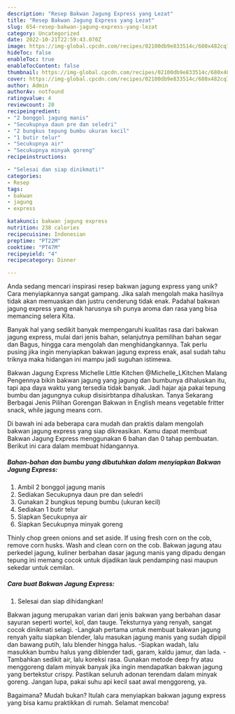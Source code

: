 ```yaml
---
description: "Resep Bakwan Jagung Express yang Lezat"
title: "Resep Bakwan Jagung Express yang Lezat"
slug: 654-resep-bakwan-jagung-express-yang-lezat
category: Uncategorized
date: 2022-10-21T22:59:43.070Z
image: https://img-global.cpcdn.com/recipes/02100db9e833514c/680x482cq70/bakwan-jagung-express-foto-resep-utama.jpg
hideToc: false
enableToc: true
enableTocContent: false
thumbnail: https://img-global.cpcdn.com/recipes/02100db9e833514c/680x482cq70/bakwan-jagung-express-foto-resep-utama.jpg
cover: https://img-global.cpcdn.com/recipes/02100db9e833514c/680x482cq70/bakwan-jagung-express-foto-resep-utama.jpg
author: Admin
authorAv: notfound
ratingvalue: 4
reviewcount: 20
recipeingredient:
- "2 bonggol jagung manis"
- "Secukupnya daun pre dan seledri"
- "2 bungkus tepung bumbu ukuran kecil"
- "1 butir telur"
- "Secukupnya air"
- "Secukupnya minyak goreng"
recipeinstructions:

- "Selesai dan siap dinikmati!"
categories:
- Resep
tags:
- bakwan
- jagung
- express

katakunci: bakwan jagung express 
nutrition: 238 calories
recipecuisine: Indonesian
preptime: "PT22M"
cooktime: "PT47M"
recipeyield: "4"
recipecategory: Dinner

---
```





Anda sedang mencari inspirasi resep bakwan jagung express yang unik? Cara menyiapkannya sangat gampang. Jika salah mengolah maka hasilnya tidak akan memuaskan dan justru cenderung tidak enak. Padahal bakwan jagung express yang enak harusnya sih punya aroma dan rasa yang bisa memancing selera Kita.





Banyak hal yang sedikit banyak mempengaruhi kualitas rasa dari bakwan jagung express, mulai dari jenis bahan, selanjutnya pemilihan bahan segar dan Bagus, hingga cara mengolah dan menghidangkannya. Tak perlu pusing jika ingin menyiapkan bakwan jagung express enak,      asal sudah tahu triknya maka hidangan ini mampu jadi suguhan istimewa.














Bakwan Jagung Express Michelle Little Kitchen @Michelle_LKitchen Malang Pengennya bikin bakwan jagung yang jagung dan bumbunya dihaluskan itu, tapi apa daya waktu yang tersedia tidak banyak. Jadi hajar aja pakai tepung bumbu dan jagungnya cukup disisirbtanpa dihaluskan. Tanya Sekarang Berbagai Jenis Pilihan Gorengan Bakwan in English means vegetable fritter snack, while jagung means corn.






Di bawah ini ada beberapa cara mudah dan praktis dalam mengolah bakwan jagung express yang siap dikreasikan. Kamu dapat membuat Bakwan Jagung Express menggunakan 6 bahan dan 0 tahap pembuatan. Berikut ini cara dalam membuat hidangannya.

<!--inarticleads1-->

##### Bahan-bahan dan bumbu yang dibutuhkan dalam menyiapkan Bakwan Jagung Express:

1. Ambil 2 bonggol jagung manis
1. Sediakan Secukupnya daun pre dan seledri
1. Gunakan 2 bungkus tepung bumbu (ukuran kecil)
1. Sediakan 1 butir telur
1. Siapkan Secukupnya air
1. Siapkan Secukupnya minyak goreng


Thinly chop green onions and set aside. If using fresh corn on the cob, remove corn husks. Wash and clean corn on the cob. Bakwan jagung atau perkedel jagung, kuliner berbahan dasar jagung manis yang dipadu dengan tepung ini memang cocok untuk dijadikan lauk pendamping nasi maupun sekedar untuk cemilan. 

<!--inarticleads2-->

##### Cara buat Bakwan Jagung Express:


1. Selesai dan siap dihidangkan!

Bakwan jagung merupakan varian dari jenis bakwan yang berbahan dasar sayuran seperti wortel, kol, dan tauge. Teksturnya yang renyah, sangat cocok dinikmati selagi. -Langkah pertama untuk membuat bakwan jagung renyah yaitu siapkan blender, lalu masukan jagung manis yang sudah dipipil dan bawang putih, lalu blender hingga halus. -Siapkan wadah, lalu masukkan bumbu halus yang diblender tadi, garam, kaldu jamur, dan lada. -Tambahkan sedikit air, lalu koreksi rasa. Gunakan metode deep fry atau menggoreng dalam minyak banyak jika ingin mendapatkan bakwan jagung yang bertekstur crispy. Pastikan seluruh adonan terendam dalam minyak goreng. Jangan lupa, pakai suhu api kecil saat awal menggoreng, ya. 

Bagaimana? Mudah bukan? Itulah cara menyiapkan bakwan jagung express yang bisa kamu praktikkan di rumah. Selamat mencoba!
